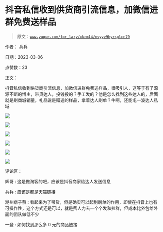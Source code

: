 # 抖音私信收到供货商引流信息，加微信进群免费送样品

> 原文：[`www.yuque.com/for_lazy/xkrm14/nsyyy9hyrsplcn79`](https://www.yuque.com/for_lazy/xkrm14/nsyyy9hyrsplcn79)

作者： 兵兵 

日期：2023-03-06 

点赞数：23 

正文： 

抖音私信收到供货商引流信息，加微信进群免费送样品，很吸引人，这等于有了源源不断的博主，带货达人，投钱投的？手工发的？他是怎么找到这些达人的，后面就是刷商城销量，礼品说是赠送的样品，拿着达人刷单？牛啊，还能屯一波达人私域 

![](img/e0ffcb4963f4eb016e4251831bdc06f6.png)  

![](img/cb6ad37030911b81f3e4f170c914be87.png)  

![](img/9296a65393cffb239f7f0c813f82dc6d.png)  

![](img/f02e119eeb54e30b9896476ae3701e03.png)  

![](img/9821aed758e0869e59ce31c294ec5f3e.png)  

![](img/8e0e5fe8112eca2f38ba96043c9750bc.png)  

评论区： 

辉哥 : 这是做淘客的吧，应该是抖音商家给达人发送信息 

兵兵 : 应该是都是天猫链接 

潮州痞子蔡 : 看起来为了带货，但是确实可以起到刷单的作用，即使在抖音上也有可操作性，这个方式还是可以，就是费人力去一个个发和拉群，但成本比外包给外面的团队做低不少 

一登 : 如何找到那么多 0 元的商品链接 

